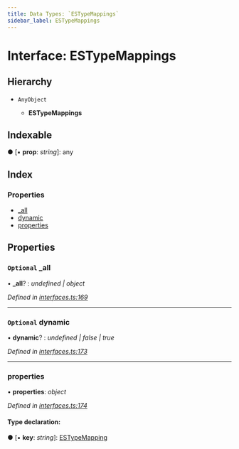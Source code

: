 ```yaml
---
title: Data Types: `ESTypeMappings`
sidebar_label: ESTypeMappings
---
```


# Interface: ESTypeMappings

## Hierarchy

* `AnyObject`

  * **ESTypeMappings**

## Indexable

● \[▪ **prop**: *string*\]: any

## Index

### Properties

* [_all](estypemappings.md#optional-_all)
* [dynamic](estypemappings.md#optional-dynamic)
* [properties](estypemappings.md#properties)

## Properties

### `Optional` _all

• **_all**? : *undefined | object*

*Defined in [interfaces.ts:169](https://github.com/terascope/teraslice/blob/fd211a8bb/packages/data-types/src/interfaces.ts#L169)*

___

### `Optional` dynamic

• **dynamic**? : *undefined | false | true*

*Defined in [interfaces.ts:173](https://github.com/terascope/teraslice/blob/fd211a8bb/packages/data-types/src/interfaces.ts#L173)*

___

###  properties

• **properties**: *object*

*Defined in [interfaces.ts:174](https://github.com/terascope/teraslice/blob/fd211a8bb/packages/data-types/src/interfaces.ts#L174)*

#### Type declaration:

● \[▪ **key**: *string*\]: [ESTypeMapping](../overview.md#estypemapping)
